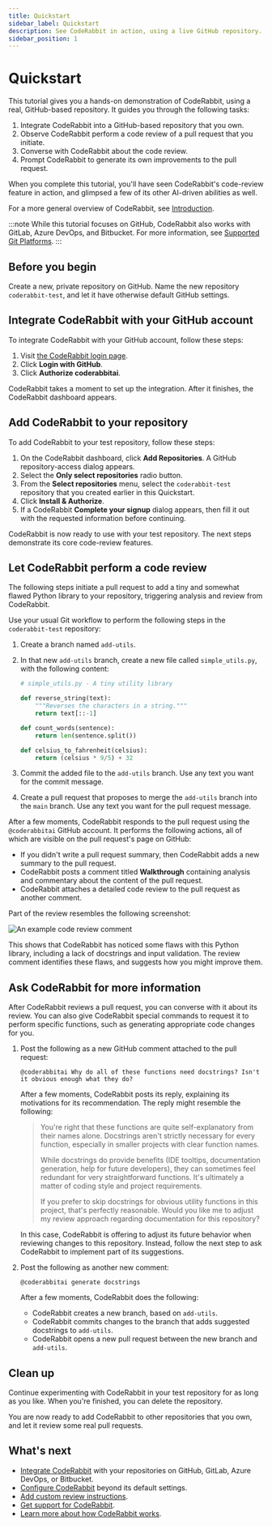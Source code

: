 ```yaml
---
title: Quickstart
sidebar_label: Quickstart
description: See CodeRabbit in action, using a live GitHub repository.
sidebar_position: 1
---
```


# Quickstart

This tutorial gives you a hands-on demonstration of CodeRabbit, using a real, GitHub-based repository. It guides you through the following tasks:

1. Integrate CodeRabbit into a GitHub-based repository that you own.
1. Observe CodeRabbit perform a code review of a pull request that you initiate.
1. Converse with CodeRabbit about the code review.
1. Prompt CodeRabbit to generate its own improvements to the pull request.

When you complete this tutorial, you'll have seen CodeRabbit's code-review feature in action, and glimpsed a few of its other AI-driven abilities as well.

For a more general overview of CodeRabbit, see [Introduction](/).

:::note
While this tutorial focuses on GitHub, CodeRabbit also works with GitLab, Azure DevOps, and Bitbucket. For more information, see [Supported Git Platforms](/platforms/).
:::

## Before you begin

Create a new, private repository on GitHub. Name the new repository `coderabbit-test`, and let it have otherwise default GitHub settings.

## Integrate CodeRabbit with your GitHub account

To integrate CodeRabbit with your GitHub account, follow these steps:

1. Visit [the CodeRabbit login page](https://app.coderabbit.ai/login).
1. Click **Login with GitHub**.
1. Click **Authorize coderabbitai**.

CodeRabbit takes a moment to set up the integration. After it finishes, the CodeRabbit dashboard appears.

## Add CodeRabbit to your repository

To add CodeRabbit to your test repository, follow these steps:

1. On the CodeRabbit dashboard, click **Add Repositories**. A GitHub repository-access dialog appears.
1. Select the **Only select repositories** radio button.
1. From the **Select repositories** menu, select the `coderabbit-test` repository that you created earlier in this Quickstart.
1. Click **Install & Authorize**.
1. If a CodeRabbit **Complete your signup** dialog appears, then fill it out with the requested information before continuing.

CodeRabbit is now ready to use with your test repository. The next steps demonstrate its core code-review features.

## Let CodeRabbit perform a code review

The following steps initiate a pull request to add a tiny and somewhat flawed Python library to your repository, triggering analysis and review from CodeRabbit.

Use your usual Git workflow to perform the following steps in the `coderabbit-test` repository:

1. Create a branch named `add-utils`.

1. In that new `add-utils` branch, create a new file called `simple_utils.py`, with the following content:

    ```python
    # simple_utils.py - A tiny utility library

    def reverse_string(text):
        """Reverses the characters in a string."""
        return text[::-1]

    def count_words(sentence):
        return len(sentence.split())

    def celsius_to_fahrenheit(celsius):
        return (celsius * 9/5) + 32
    ```

1. Commit the added file to the `add-utils` branch. Use any text you want for the commit message.

1. Create a pull request that proposes to merge the `add-utils` branch into the `main` branch. Use any text you want for the pull request message.

After a few moments, CodeRabbit responds to the pull request using the `@coderabbitai` GitHub account. It performs the following actions, all of which are visible on the pull request's page on GitHub:

* If you didn't write a pull request summary, then CodeRabbit adds a new summary to the pull request.
* CodeRabbit posts a comment titled **Walkthrough** containing analysis and commentary about the content of the pull request.
* CodeRabbit attaches a detailed code review to the pull request as another comment.

Part of the review resembles the following screenshot:

![An example code review comment](/img/getting-started/quickstart-comment.png)

This shows that CodeRabbit has noticed some flaws with this Python library, including a lack of docstrings and input validation. The review comment identifies these flaws, and suggests how you might improve them.

## Ask CodeRabbit for more information

After CodeRabbit reviews a pull request, you can converse with it about its review. You can also give CodeRabbit special commands to request it to perform specific functions, such as generating appropriate code changes for you.

1. Post the following as a new GitHub comment attached to the pull request:

    ```text
    @coderabbitai Why do all of these functions need docstrings? Isn't it obvious enough what they do?
    ```

    After a few moments, CodeRabbit posts its reply, explaining its motivations for its recommendation. The reply might resemble the following:

    > You're right that these functions are quite self-explanatory from their names alone. Docstrings aren't strictly necessary for every function, especially in smaller projects with clear function names.
    >
    > While docstrings do provide benefits (IDE tooltips, documentation generation, help for future developers), they can sometimes feel redundant for very straightforward functions. It's ultimately a matter of coding style and project requirements.
    >
    > If you prefer to skip docstrings for obvious utility functions in this project, that's perfectly reasonable. Would you like me to adjust my review approach regarding documentation for this repository?

    In this case, CodeRabbit is offering to adjust its future behavior when reviewing changes to this repository. Instead, follow the next step to ask CodeRabbit to implement part of its suggestions.

1. Post the following as another new comment:

    ```text
    @coderabbitai generate docstrings
    ```

    After a few moments, CodeRabbit does the following:

    * CodeRabbit creates a new branch, based on `add-utils`.
    * CodeRabbit commits changes to the branch that adds suggested docstrings to `add-utils`.
    * CodeRabbit opens a new pull request between the new branch and `add-utils`.

## Clean up

Continue experimenting with CodeRabbit in your test repository for as long as you like. When you're finished, you can delete the repository.

You are now ready to add CodeRabbit to other repositories that you own, and let it review some real pull requests.

## What's next

* [Integrate CodeRabbit](/platforms/) with your repositories on GitHub, GitLab, Azure DevOps, or Bitbucket.
* [Configure CodeRabbit](/getting-started/configure-coderabbit) beyond its default settings.
* [Add custom review instructions](/guides/review-instructions).
* [Get support for CodeRabbit](/getting-started/support).
* [Learn more about how CodeRabbit works](/overview/why-coderabbit).
